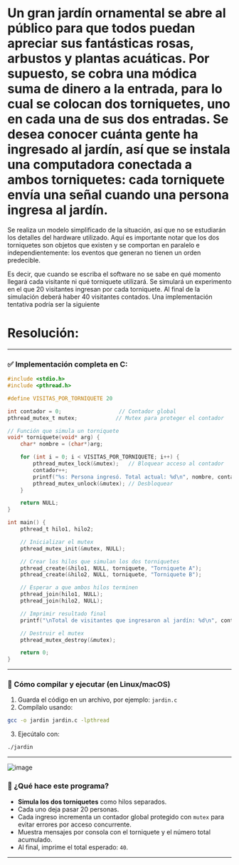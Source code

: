 # Un gran jardín ornamental se abre al público para que todos puedan apreciar sus fantásticas rosas, arbustos y plantas acuáticas. Por supuesto, se cobra una módica suma de dinero a la entrada, para lo cual se colocan dos torniquetes, uno en cada una de sus dos entradas. Se desea conocer cuánta gente ha ingresado al jardín, así que se instala una computadora conectada a ambos torniquetes: cada torniquete envía una señal cuando una persona ingresa al jardín.
Se realiza un modelo simplificado de la situación, así que no se estudiarán los detalles del hardware utilizado. Aquí es importante notar que los dos torniquetes son objetos que existen y se comportan en paralelo e independientemente: los eventos que generan no tienen un orden predecible.


Es decir, que cuando se escriba el software no se sabe en qué momento llegará cada visitante ni qué torniquete utilizará. Se simulará un experimento en el que 20 visitantes ingresan por cada torniquete. Al final de la simulación deberá haber 40 visitantes contados. Una implementación tentativa podría ser la siguiente




# Resolución:




---

### ✅ Implementación completa en C:

```c
#include <stdio.h>
#include <pthread.h>

#define VISITAS_POR_TORNIQUETE 20

int contador = 0;                  // Contador global
pthread_mutex_t mutex;            // Mutex para proteger el contador

// Función que simula un torniquete
void* torniquete(void* arg) {
    char* nombre = (char*)arg;

    for (int i = 0; i < VISITAS_POR_TORNIQUETE; i++) {
        pthread_mutex_lock(&mutex);   // Bloquear acceso al contador
        contador++;
        printf("%s: Persona ingresó. Total actual: %d\n", nombre, contador);
        pthread_mutex_unlock(&mutex); // Desbloquear
    }

    return NULL;
}

int main() {
    pthread_t hilo1, hilo2;

    // Inicializar el mutex
    pthread_mutex_init(&mutex, NULL);

    // Crear los hilos que simulan los dos torniquetes
    pthread_create(&hilo1, NULL, torniquete, "Torniquete A");
    pthread_create(&hilo2, NULL, torniquete, "Torniquete B");

    // Esperar a que ambos hilos terminen
    pthread_join(hilo1, NULL);
    pthread_join(hilo2, NULL);

    // Imprimir resultado final
    printf("\nTotal de visitantes que ingresaron al jardín: %d\n", contador);

    // Destruir el mutex
    pthread_mutex_destroy(&mutex);

    return 0;
}
```

---

### 🔧 Cómo compilar y ejecutar (en Linux/macOS)

1. Guarda el código en un archivo, por ejemplo: `jardin.c`
2. Compílalo usando:

```bash
gcc -o jardin jardin.c -lpthread
```

3. Ejecútalo con:

```bash
./jardin
```

---

![image](https://github.com/user-attachments/assets/48f44f3e-3962-4889-9329-f7b3156e68b4)


### 🧠 ¿Qué hace este programa?

- **Simula los dos torniquetes** como hilos separados.
- Cada uno deja pasar 20 personas.
- Cada ingreso incrementa un contador global protegido con `mutex` para evitar errores por acceso concurrente.
- Muestra mensajes por consola con el torniquete y el número total acumulado.
- Al final, imprime el total esperado: `40`.

---
